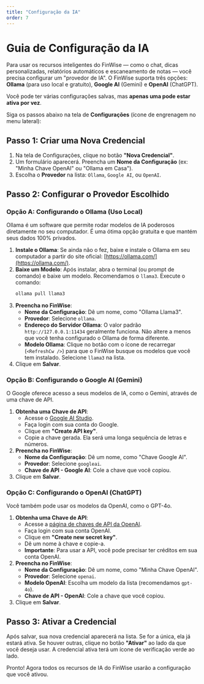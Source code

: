 ```yaml
---
title: "Configuração da IA"
order: 7
---
```


# Guia de Configuração da IA

Para usar os recursos inteligentes do FinWise — como o chat, dicas personalizadas, relatórios automáticos e escaneamento de notas — você precisa configurar um "provedor de IA". O FinWise suporta três opções: **Ollama** (para uso local e gratuito), **Google AI** (Gemini) e **OpenAI** (ChatGPT).

Você pode ter várias configurações salvas, mas **apenas uma pode estar ativa por vez**.

Siga os passos abaixo na tela de **Configurações** (ícone de engrenagem no menu lateral):

## Passo 1: Criar uma Nova Credencial

1.  Na tela de Configurações, clique no botão **"Nova Credencial"**.
2.  Um formulário aparecerá. Preencha um **Nome da Configuração** (ex: "Minha Chave OpenAI" ou "Ollama em Casa").
3.  Escolha o **Provedor** na lista: `Ollama`, `Google AI`, ou `OpenAI`.

## Passo 2: Configurar o Provedor Escolhido

### Opção A: Configurando o Ollama (Uso Local)

Ollama é um software que permite rodar modelos de IA poderosos diretamente no seu computador. É uma ótima opção gratuita e que mantém seus dados 100% privados.

1.  **Instale o Ollama**: Se ainda não o fez, baixe e instale o Ollama em seu computador a partir do site oficial: [https://ollama.com/](https://ollama.com/).
2.  **Baixe um Modelo**: Após instalar, abra o terminal (ou prompt de comando) e baixe um modelo. Recomendamos o `llama3`. Execute o comando:
    ```bash
    ollama pull llama3
    ```
3.  **Preencha no FinWise**:
    *   **Nome da Configuração**: Dê um nome, como "Ollama Llama3".
    *   **Provedor**: Selecione `ollama`.
    *   **Endereço do Servidor Ollama**: O valor padrão `http://127.0.0.1:11434` geralmente funciona. Não altere a menos que você tenha configurado o Ollama de forma diferente.
    *   **Modelo Ollama**: Clique no botão com o ícone de recarregar (`<RefreshCw />`) para que o FinWise busque os modelos que você tem instalado. Selecione `llama3` na lista.
4.  Clique em **Salvar**.

### Opção B: Configurando o Google AI (Gemini)

O Google oferece acesso a seus modelos de IA, como o Gemini, através de uma chave de API.

1.  **Obtenha uma Chave de API**:
    *   Acesse o [Google AI Studio](https://aistudio.google.com/app/apikey).
    *   Faça login com sua conta do Google.
    *   Clique em **"Create API key"**.
    *   Copie a chave gerada. Ela será uma longa sequência de letras e números.
2.  **Preencha no FinWise**:
    *   **Nome da Configuração**: Dê um nome, como "Chave Google AI".
    *   **Provedor**: Selecione `googleai`.
    *   **Chave de API - Google AI**: Cole a chave que você copiou.
3.  Clique em **Salvar**.

### Opção C: Configurando o OpenAI (ChatGPT)

Você também pode usar os modelos da OpenAI, como o GPT-4o.

1.  **Obtenha uma Chave de API**:
    *   Acesse a [página de chaves de API da OpenAI](https://platform.openai.com/api-keys).
    *   Faça login com sua conta OpenAI.
    *   Clique em **"Create new secret key"**.
    *   Dê um nome à chave e copie-a.
    *   **Importante**: Para usar a API, você pode precisar ter créditos em sua conta OpenAI.
2.  **Preencha no FinWise**:
    *   **Nome da Configuração**: Dê um nome, como "Minha Chave OpenAI".
    *   **Provedor**: Selecione `openai`.
    *   **Modelo OpenAI**: Escolha um modelo da lista (recomendamos `gpt-4o`).
    *   **Chave de API - OpenAI**: Cole a chave que você copiou.
3.  Clique em **Salvar**.

## Passo 3: Ativar a Credencial

Após salvar, sua nova credencial aparecerá na lista. Se for a única, ela já estará ativa. Se houver outras, clique no botão **"Ativar"** ao lado da que você deseja usar. A credencial ativa terá um ícone de verificação verde ao lado.

Pronto! Agora todos os recursos de IA do FinWise usarão a configuração que você ativou.
